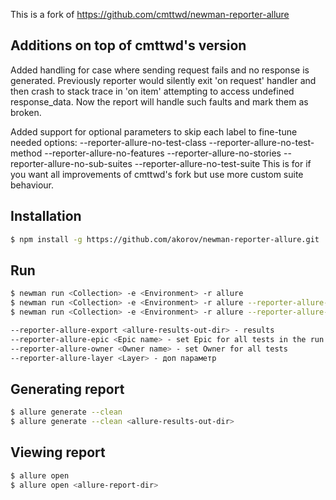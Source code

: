 This is a fork of https://github.com/cmttwd/newman-reporter-allure

## Additions on top of cmttwd's version

Added handling for case where sending request fails and no response is generated.
Previously reporter would silently exit 'on request' handler and then crash to stack trace in 'on item' attempting to access undefined response_data. Now the report will handle such faults and mark them as broken.

Added support for optional parameters to skip each label to fine-tune needed options:
--reporter-allure-no-test-class
--reporter-allure-no-test-method
--reporter-allure-no-features
--reporter-allure-no-stories
--reporter-allure-no-sub-suites
--reporter-allure-no-test-suite
This is for if you want all improvements of cmttwd's fork but use more custom suite behaviour.


## Installation

```bash
$ npm install -g https://github.com/akorov/newman-reporter-allure.git
```

## Run

```bash
$ newman run <Collection> -e <Environment> -r allure
$ newman run <Collection> -e <Environment> -r allure --reporter-allure-export <allure-results-out-dir>
$ newman run <Collection> -e <Environment> -r allure --reporter-allure-export <allure-results-out-dir> --reporter-allure-epic <Epic name> --reporter-allure-owner <Owner name> --reporter-allure-layer <Layer>
```

```bash
--reporter-allure-export <allure-results-out-dir> - results
--reporter-allure-epic <Epic name> - set Epic for all tests in the run
--reporter-allure-owner <Owner name> - set Owner for all tests
--reporter-allure-layer <Layer> - доп параметр
```

## Generating report

```bash
$ allure generate --clean
$ allure generate --clean <allure-results-out-dir>
```

## Viewing report
```bash
$ allure open
$ allure open <allure-report-dir>
```
